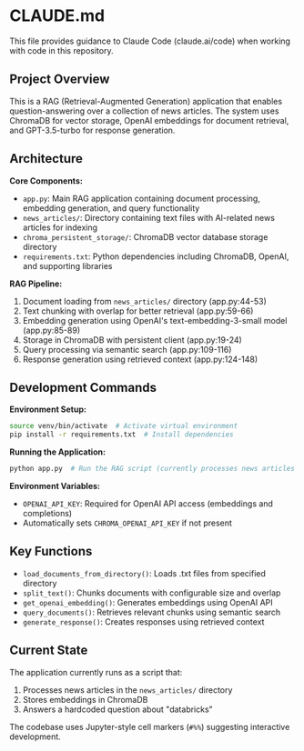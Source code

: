 # CLAUDE.md

This file provides guidance to Claude Code (claude.ai/code) when working with code in this repository.

## Project Overview

This is a RAG (Retrieval-Augmented Generation) application that enables question-answering over a collection of news articles. The system uses ChromaDB for vector storage, OpenAI embeddings for document retrieval, and GPT-3.5-turbo for response generation.

## Architecture

**Core Components:**
- `app.py`: Main RAG application containing document processing, embedding generation, and query functionality
- `news_articles/`: Directory containing text files with AI-related news articles for indexing
- `chroma_persistent_storage/`: ChromaDB vector database storage directory
- `requirements.txt`: Python dependencies including ChromaDB, OpenAI, and supporting libraries

**RAG Pipeline:**
1. Document loading from `news_articles/` directory (app.py:44-53)
2. Text chunking with overlap for better retrieval (app.py:59-66) 
3. Embedding generation using OpenAI's text-embedding-3-small model (app.py:85-89)
4. Storage in ChromaDB with persistent client (app.py:19-24)
5. Query processing via semantic search (app.py:109-116)
6. Response generation using retrieved context (app.py:124-148)

## Development Commands

**Environment Setup:**
```bash
source venv/bin/activate  # Activate virtual environment
pip install -r requirements.txt  # Install dependencies
```

**Running the Application:**
```bash
python app.py  # Run the RAG script (currently processes news articles and answers hardcoded question)
```

**Environment Variables:**
- `OPENAI_API_KEY`: Required for OpenAI API access (embeddings and completions)
- Automatically sets `CHROMA_OPENAI_API_KEY` if not present

## Key Functions

- `load_documents_from_directory()`: Loads .txt files from specified directory
- `split_text()`: Chunks documents with configurable size and overlap
- `get_openai_embedding()`: Generates embeddings using OpenAI API
- `query_documents()`: Retrieves relevant chunks using semantic search
- `generate_response()`: Creates responses using retrieved context

## Current State

The application currently runs as a script that:
1. Processes news articles in the `news_articles/` directory
2. Stores embeddings in ChromaDB
3. Answers a hardcoded question about "databricks"

The codebase uses Jupyter-style cell markers (`#%%`) suggesting interactive development.